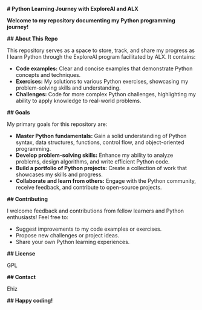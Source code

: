 **# Python Learning Journey with ExploreAI and ALX**

**Welcome to my repository documenting my Python programming journey!**

**## About This Repo**

This repository serves as a space to store, track, and share my progress as I learn Python through the ExploreAI program facilitated by ALX. It contains:

* **Code examples:** Clear and concise examples that demonstrate Python concepts and techniques.
* **Exercises:** My solutions to various Python exercises, showcasing my problem-solving skills and understanding.
* **Challenges:** Code for more complex Python challenges, highlighting my ability to apply knowledge to real-world problems.

**## Goals**

My primary goals for this repository are:

* **Master Python fundamentals:** Gain a solid understanding of Python syntax, data structures, functions, control flow, and object-oriented programming.
* **Develop problem-solving skills:** Enhance my ability to analyze problems, design algorithms, and write efficient Python code.
* **Build a portfolio of Python projects:** Create a collection of work that showcases my skills and progress.
* **Collaborate and learn from others:** Engage with the Python community, receive feedback, and contribute to open-source projects.

**## Contributing**

I welcome feedback and contributions from fellow learners and Python enthusiasts! Feel free to:

* Suggest improvements to my code examples or exercises.
* Propose new challenges or project ideas.
* Share your own Python learning experiences.

**## License**

GPL

**## Contact**

Ehiz


**## Happy coding!**
